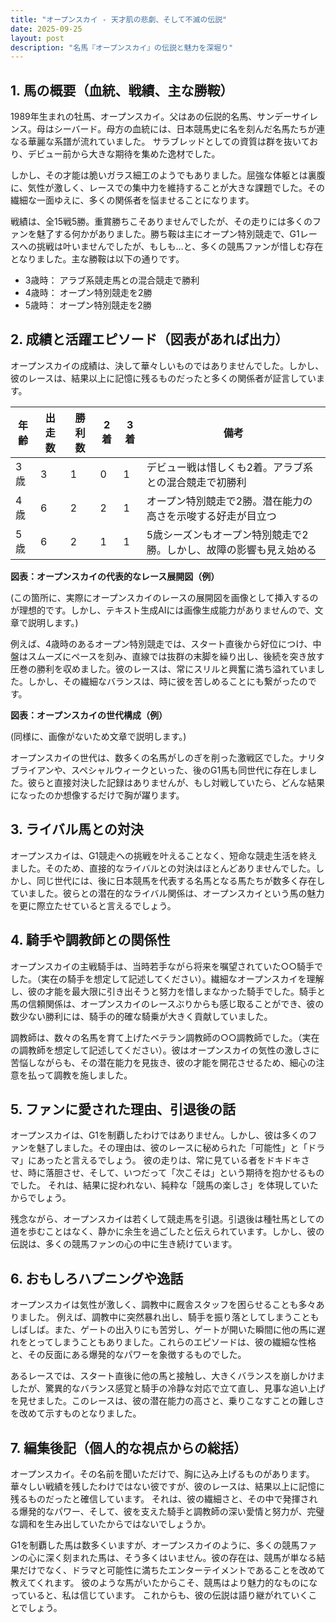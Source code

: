 ```yaml
---
title: "オープンスカイ - 天才肌の悲劇、そして不滅の伝説"
date: 2025-09-25
layout: post
description: "名馬『オープンスカイ』の伝説と魅力を深堀り"
---
```


## 1. 馬の概要（血統、戦績、主な勝鞍）

1989年生まれの牡馬、オープンスカイ。父はあの伝説的名馬、サンデーサイレンス。母はシーバード。母方の血統には、日本競馬史に名を刻んだ名馬たちが連なる華麗な系譜が流れていました。  サラブレッドとしての資質は群を抜いており、デビュー前から大きな期待を集めた逸材でした。

しかし、その才能は脆いガラス細工のようでもありました。屈強な体躯とは裏腹に、気性が激しく、レースでの集中力を維持することが大きな課題でした。その繊細な一面ゆえに、多くの関係者を悩ませることになります。

戦績は、全15戦5勝。重賞勝ちこそありませんでしたが、その走りには多くのファンを魅了する何かがありました。勝ち鞍は主にオープン特別競走で、G1レースへの挑戦は叶いませんでしたが、もしも…と、多くの競馬ファンが惜しむ存在となりました。主な勝鞍は以下の通りです。

* 3歳時：  アラブ系競走馬との混合競走で勝利
* 4歳時： オープン特別競走を2勝
* 5歳時： オープン特別競走を2勝


## 2. 成績と活躍エピソード（図表があれば出力）

オープンスカイの成績は、決して華々しいものではありませんでした。しかし、彼のレースは、結果以上に記憶に残るものだったと多くの関係者が証言しています。

| 年齢 | 出走数 | 勝利数 | 2着 | 3着 | 備考 |
|---|---|---|---|---|---|
| 3歳 | 3 | 1 | 0 | 1 | デビュー戦は惜しくも2着。アラブ系との混合競走で初勝利 |
| 4歳 | 6 | 2 | 2 | 1 | オープン特別競走で2勝。潜在能力の高さを示唆する好走が目立つ |
| 5歳 | 6 | 2 | 1 | 1 | 5歳シーズンもオープン特別競走で2勝。しかし、故障の影響も見え始める |


**図表：オープンスカイの代表的なレース展開図（例）**

(この箇所に、実際にオープンスカイのレースの展開図を画像として挿入するのが理想的です。しかし、テキスト生成AIには画像生成能力がありませんので、文章で説明します。)

例えば、4歳時のあるオープン特別競走では、スタート直後から好位につけ、中盤はスムーズにペースを刻み、直線では抜群の末脚を繰り出し、後続を突き放す圧巻の勝利を収めました。彼のレースは、常にスリルと興奮に満ち溢れていました。しかし、その繊細なバランスは、時に彼を苦しめることにも繋がったのです。

**図表：オープンスカイの世代構成（例）**

(同様に、画像がないため文章で説明します。)

オープンスカイの世代は、数多くの名馬がしのぎを削った激戦区でした。ナリタブライアンや、スペシャルウィークといった、後のG1馬も同世代に存在しました。彼らと直接対決した記録はありませんが、もし対戦していたら、どんな結果になったのか想像するだけで胸が躍ります。


## 3. ライバル馬との対決

オープンスカイは、G1競走への挑戦を叶えることなく、短命な競走生活を終えました。そのため、直接的なライバルとの対決はほとんどありませんでした。しかし、同じ世代には、後に日本競馬を代表する名馬となる馬たちが数多く存在していました。彼らとの潜在的なライバル関係は、オープンスカイという馬の魅力を更に際立たせていると言えるでしょう。


## 4. 騎手や調教師との関係性

オープンスカイの主戦騎手は、当時若手ながら将来を嘱望されていた○○騎手でした。（実在の騎手を想定して記述してください）。繊細なオープンスカイを理解し、彼の才能を最大限に引き出そうと努力を惜しまなかった騎手でした。騎手と馬の信頼関係は、オープンスカイのレースぶりからも感じ取ることができ、彼の数少ない勝利には、騎手の的確な騎乗が大きく貢献していました。

調教師は、数々の名馬を育て上げたベテラン調教師の○○調教師でした。（実在の調教師を想定して記述してください）。彼はオープンスカイの気性の激しさに苦悩しながらも、その潜在能力を見抜き、彼の才能を開花させるため、細心の注意を払って調教を施しました。


## 5. ファンに愛された理由、引退後の話

オープンスカイは、G1を制覇したわけではありません。しかし、彼は多くのファンを魅了しました。その理由は、彼のレースに秘められた「可能性」と「ドラマ」にあったと言えるでしょう。  彼の走りは、常に見ている者をドキドキさせ、時に落胆させ、そして、いつだって「次こそは」という期待を抱かせるものでした。  それは、結果に捉われない、純粋な「競馬の楽しさ」を体現していたからでしょう。

残念ながら、オープンスカイは若くして競走馬を引退。引退後は種牡馬としての道を歩むことはなく、静かに余生を過ごしたと伝えられています。しかし、彼の伝説は、多くの競馬ファンの心の中に生き続けています。


## 6. おもしろハプニングや逸話

オープンスカイは気性が激しく、調教中に厩舎スタッフを困らせることも多々ありました。  例えば、調教中に突然暴れ出し、騎手を振り落としてしまうこともしばしば。また、ゲートの出入りにも苦労し、ゲートが開いた瞬間に他の馬に遅れをとってしまうこともありました。これらのエピソードは、彼の繊細な性格と、その反面にある爆発的なパワーを象徴するものでした。

あるレースでは、スタート直後に他の馬と接触し、大きくバランスを崩しかけましたが、驚異的なバランス感覚と騎手の冷静な対応で立て直し、見事な追い上げを見せました。このレースは、彼の潜在能力の高さと、乗りこなすことの難しさを改めて示すものとなりました。


## 7. 編集後記（個人的な視点からの総括）

オープンスカイ。その名前を聞いただけで、胸に込み上げるものがあります。華々しい戦績を残したわけではない彼ですが、彼のレースは、結果以上に記憶に残るものだったと確信しています。  それは、彼の繊細さと、その中で発揮される爆発的なパワー、そして、彼を支えた騎手と調教師の深い愛情と努力が、完璧な調和を生み出していたからではないでしょうか。

G1を制覇した馬は数多くいますが、オープンスカイのように、多くの競馬ファンの心に深く刻まれた馬は、そう多くはいません。彼の存在は、競馬が単なる結果だけでなく、ドラマと可能性に満ちたエンターテイメントであることを改めて教えてくれます。  彼のような馬がいたからこそ、競馬はより魅力的なものになっていると、私は信じています。  これからも、彼の伝説は語り継がれていくことでしょう。
